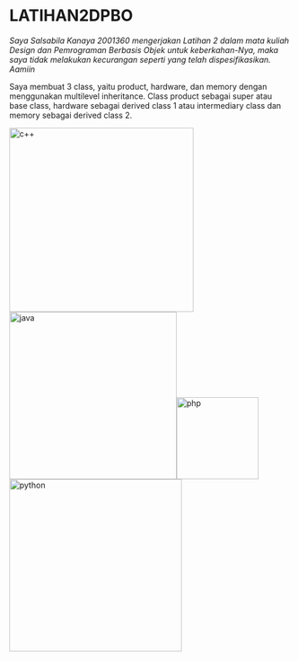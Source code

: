 # LATIHAN2DPBO

_Saya Salsabila Kanaya 2001360 mengerjakan Latihan 2 dalam mata kuliah Design dan Pemrograman Berbasis Objek untuk keberkahan-Nya, maka saya tidak melakukan kecurangan seperti yang telah dispesifikasikan. Aamiin_

Saya membuat 3 class, yaitu product, hardware, dan memory dengan menggunakan multilevel inheritance. Class product sebagai super atau base class, hardware sebagai derived class 1 atau intermediary class dan memory sebagai derived class 2. 

<img width="328" alt="c++" src="https://user-images.githubusercontent.com/92001640/154845183-b1644d4d-c23b-44f7-ad4a-7878759e13d8.png">
<img width="298" alt="java" src="https://user-images.githubusercontent.com/92001640/154845192-5b6d5a39-ed9e-46fd-b845-b2b5d6f1287d.png"><img width="146" alt="php" src="https://user-images.githubusercontent.com/92001640/154845196-4d3ab1da-486e-4485-b6d6-a0569e3a65a7.png">

<img width="307" alt="python" src="https://user-images.githubusercontent.com/92001640/154845200-3831a1a0-1b1e-4e04-886a-b291e5ebbfca.png">
